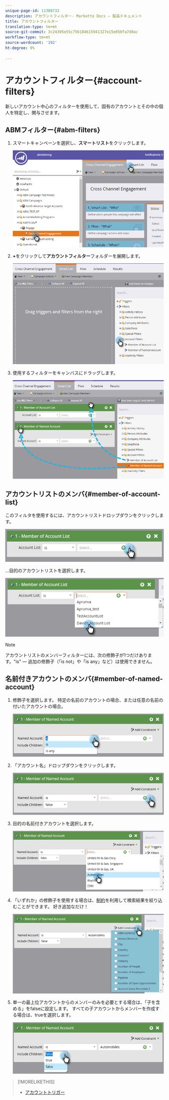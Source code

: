 ```yaml
---
unique-page-id: 11380732
description: アカウントフィルター- Marketto Docs — 製品ドキュメント
title: アカウントフィルター
translation-type: tm+mt
source-git-commit: 3c24395e55c756184615941327e15e050fa7d0ac
workflow-type: tm+mt
source-wordcount: '192'
ht-degree: 0%

---
```



# アカウントフィルター{#account-filters}

新しいアカウント中心のフィルターを使用して、固有のアカウントとその中の個人を特定し、関与させます。

## ABMフィルター{#abm-filters}

1. スマートキャンペーンを選択し、**スマートリスト**&#x200B;をクリックします。

   ![](assets/one.png)

1. **+**&#x200B;をクリックして&#x200B;**アカウントフィルター**&#x200B;フォルダーを展開します。

   ![](assets/two.png)

1. 使用するフィルターをキャンバスにドラッグします。

   ![](assets/three.png)

## アカウントリストのメンバ{#member-of-account-list}

このフィルタを使用するには、アカウントリストドロップダウンをクリックします。

![](assets/four.png)

...目的のアカウントリストを選択します。

![](assets/five.png)

>[!NOTE]
>
>アカウントリストのメンバーフィルターには、次の修飾子が1つだけあります。&quot;is&quot; — 追加の修飾子（「is not」や「is any」など）は使用できません。

## 名前付きアカウントのメンバ{#member-of-named-account}

1. 修飾子を選択します。 特定の名前のアカウントの場合、または任意の名前の付いたアカウントの場合。

   ![](assets/six.png)

1. 「アカウント名」ドロップダウンをクリックします。

   ![](assets/seven.png)

1. 目的の名前付きアカウントを選択します。

   ![](assets/eight.png)

1. 「いずれか」の修飾子を使用する場合は、[制約](http://docs.marketo.com/display/DOCS/Add+a+Constraint+to+a+Smart+List+Filter)を利用して検索結果を絞り込むことができます。 好き追加なだけ！

   ![](assets/nine.png)

1. 単一の最上位アカウントからのメンバーのみを必要とする場合は、「子を含める」をfalseに設定します。 すべての子アカウントからメンバーを作成する場合は、trueを選択します。

   ![](assets/ten.png)

>[!MORELIKETHIS]
>
>* [アカウントトリガー](account-triggers.md)

